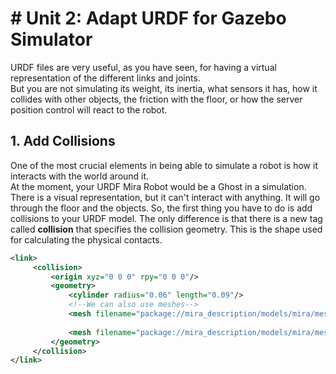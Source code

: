 # # Unit 2: Adapt URDF for Gazebo Simulator

URDF files are very useful, as you have seen, for having a virtual representation of the different links and joints.  
But you are not simulating its weight, its inertia, what sensors it has, how it collides with other objects, the friction with the floor, or how the server position control will react to the robot.

## 1. Add Collisions
One of the most crucial elements in being able to simulate a robot is how it interacts with the world around it.  
At the moment, your URDF Mira Robot would be a Ghost in a simulation. There is a visual representation, but it can't interact with anything. It will go through the floor and the objects.  So, the first thing you have to do is add collisions to your URDF model. The only difference is that there is a new tag called **collision** that specifies the collision geometry. This is the shape used for calculating the physical contacts.
```xml
<link>
	 <collision>
	     <origin xyz="0 0 0" rpy="0 0 0"/>
	     <geometry>
	         <cylinder radius="0.06" length="0.09"/>
	         <!--We can also use meshes-->
	         <mesh filename="package://mira_description/models/mira/meshes/mira_body_v3.dae"/>
	         
	         <mesh filename="package://mira_description/models/mira/meshes/mira_body_v3_lowpolygons.dae"/>
	     </geometry>
	 </collision>
</link>
```















































#
<!--stackedit_data:
eyJoaXN0b3J5IjpbLTE1Mzg1MTI3NTAsMTAwMDI4NzI2XX0=
-->